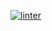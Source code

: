  [![linter](https://github.com/<morgan-bronson>/<Unit2-01-Dailu-Assignment>/workflows/linter/badge.svg)](https://github.com/marketplace/actions/super-linter)

